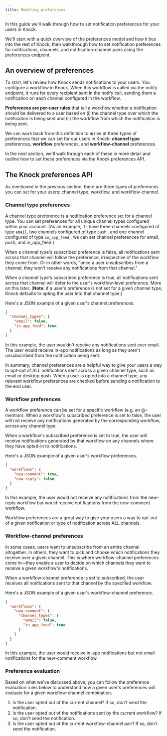 ```yaml
---
title: Modeling preferences
---
```


In this guide we'll walk through how to set notification preferences for your users in Knock.

We'll start with a quick overview of the preferences model and how it ties into the rest of Knock, then walkthrough how to set notification preferences for notifications, channels, and notification-channel pairs using the preferences endpoint.

## An overview of preferences

To start, let's review how Knock sends notifications to your users. You configure a workflow in Knock. When this workflow is called via the notify endpoint, it runs for every recipient sent in the notify call, sending them a notification on each channel configured in the workflow.

**Preferences are per-user rules** that tell a workflow whether a notification should be delivered to a user based on (i) the channel type over which the notification is being sent and (ii) the workflow from which the notification is being sent.

We can work back from this definition to arrive at three types of preferences that we can set for our users in Knock: **channel type** preferences, **workflow** preferences, and **workflow-channel** preferences.

In the next section, we'll walk through each of these in more detail and outline how to set these preferences via the Knock preferences API.

## The Knock preferences API

As mentioned in the previous section, there are three types of preferences you can set for your users: channel type, workflow, and workflow-channel.

### Channel type preferences

A channel type preference is a notification preference set for a channel type. You can set preferences for all unique channel types configured within your account. (As an example, if I have three channels configured of type `email`, two channels configured of type `push` , and one channel configured of type `in_app_feed` , we can set channel preferences for email, push, and in_app_feed.)

When a channel type's subscribed preference is false, all notifications sent across that channel will follow the preference, irrespective of the workflow they come from. Or in other words, "once a user unsubscribes from a channel, they won't receive any notifications from that channel."

When a channel type's subscribed preference is true, all notifications sent across that channel will defer to the user's workflow-level preference. More on this later. (**Note:** if a user's preference is not set for a given channel type, Knock defaults to opting the user into that channel type.)

Here's a JSON example of a given user's channel preferences.

```json Channel type preferences
{
  "channel_types": {
    "email": false,
    "in_app_feed": true
  }
}
```

In this example, the user wouldn't receive any notifications sent over email. The user would receive in-app notifications as long as they aren't unsubscribed from the notification being sent.

In summary, channel preferences are a helpful way to give your users a way to opt-out of ALL notifications sent across a given channel type, such as email or desktop push. When a user is opted into a channel type, any relevant workflow preferences are checked before sending a notification to the end user.

### Workflow preferences

A workflow preference can be set for a specific workflow (e.g. an @-mention). When a workflow's subscribed preference is set to false, the user will not receive any notifications generated by the corresponding workflow, across any channel type.

When a workflow's subscribed preference is set to true, the user will receive notifications generated by that workflow on any channels where they have opted-in to notifications.

Here's a JSON example of a given user's workflow preferences.

```json Workflow preferences
{
  "workflows": {
    "new-comment": true,
    "new-reply": false
  }
}
```

In this example, the user would not receive any notifications from the new-reply workflow but would receive notifications from the new-comment workflow.

Workflow preferences are a great way to give your users a way to opt-out of a given notification or type of notification across ALL channels.

### Workflow-channel preferences

In some cases, users want to unsubscribe from an entire channel altogether. In others, they want to pick and choose which notifications they receive over a given channel. This is where workflow-channel preferences come in—they enable a user to decide on which channels they want to receive a given workflow's notifications.

When a workflow-channel preference is set to subscribed, the user receives all notifications sent to that channel by the specified workflow.

Here's a JSON example of a given user's workflow-channel preference.

```json Workflow-channel preferences
{
  "workflows": {
    "new-comment": {
      "channel_types": {
        "email": false,
        "in_app_feed": true
      }
    }
  }
}
```

In this example, the user would receive in-app notifications but not email notifications for the new-comment workflow.

### Preference evaluation

Based on what we've discussed above, you can follow the preference evaluation rules below to understand how a given user's preferences will evaluate for a given workflow-channel combination.

1. Is the user opted out of the current channel? If so, don't send the notification.
2. Is the user opted out of the notifications sent by the current workflow? If so, don't send the notification.
3. Is the user opted out of the current workflow-channel pair? If so, don't send the notification.
